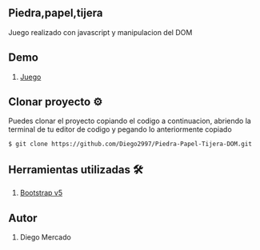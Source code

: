 ## Piedra,papel,tijera

Juego realizado con javascript y manipulacion del DOM

## Demo

1. [Juego](https://dom-piedra-papel-tijera.netlify.app/)

## Clonar proyecto ⚙️
 Puedes clonar el proyecto copiando el codigo a continuacion, abriendo la terminal de tu editor de codigo y pegando lo anteriormente copiado

`$ git clone https://github.com/Diego2997/Piedra-Papel-Tijera-DOM.git`

## Herramientas utilizadas 🛠️

1. [Bootstrap v5](https://getbootstrap.com/)

## Autor

1. Diego Mercado
